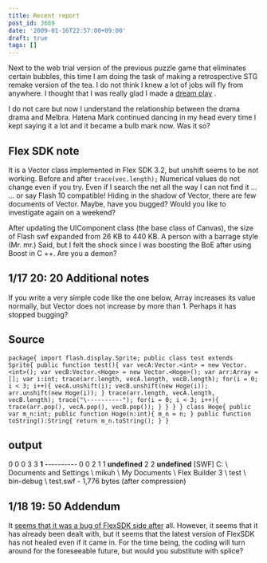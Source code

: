 ```yaml
---
title: Recent report
post_id: 3689
date: '2009-01-16T22:57:00+09:00'
draft: true
tags: []
---
```


Next to the web trial version of the previous puzzle game that eliminates certain bubbles, this time I am doing the task of making a retrospective STG remake version of the tea. I do not think I knew a lot of jobs will fly from anywhere. I thought that I was really glad I made a [dream play](https://danmaq.com/!/thC/) .

I do not care but now I understand the relationship between the drama drama and Melbra. Hatena Mark continued dancing in my head every time I kept saying it a lot and it became a bulb mark now. Was it so?

## Flex SDK note

It is a Vector class implemented in Flex SDK 3.2, but unshift seems to be not working. Before and after `trace(vec.length);` Numerical values ​​do not change even if you try. Even if I search the net all the way I can not find it ... ... or say Flash 10 compatible! Hiding in the shadow of Vector, there are few documents of Vector. Maybe, have you bugged? Would you like to investigate again on a weekend?

After updating the UIComponent class (the base class of Canvas), the size of Flash swf expanded from 26 KB to 440 KB. A person with a barrage style (Mr. mr.) Said, but I felt the shock since I was boosting the BoE after using Boost in C ++. Are you a demon?

## 1/17 20: 20 Additional notes

If you write a very simple code like the one below, Array increases its value normally, but Vector does not increase by more than 1. Perhaps it has stopped bugging?

## Source

`package{ import flash.display.Sprite; public class test extends Sprite{ public function test(){ var vecA:Vector.<int> = new Vector.<int>(); var vecB:Vector.<Hoge> = new Vector.<Hoge>(); var arr:Array = []; var i:int; trace(arr.length, vecA.length, vecB.length); for(i = 0; i < 3; i++){ vecA.unshift(i); vecB.unshift(new Hoge(i)); arr.unshift(new Hoge(i)); } trace(arr.length, vecA.length, vecB.length); trace("\----------"); for(i = 0; i < 3; i++){ trace(arr.pop(), vecA.pop(), vecB.pop()); } } } } class Hoge{ public var m_n:int; public function Hoge(n:int){ m_n = n; } public function toString():String{ return m_n.toString(); } }`

## output

0 0 0 3 3 **1** \-\-\-\-\-\-\-\-\-\- 0 0 2 1 1 **undefined** 2 2 **undefined** \[SWF\] C: \ Documents and Settings \ mikuh \ My Documents \ Flex Builder 3 \ test \ bin-debug \ test.swf - 1,776 bytes (after compression)

## 1/18 19: 50 Addendum

It [seems that it was a bug of FlexSDK side after](http://bugs.adobe.com/jira/browse/ASC-3620) all. However, it seems that it has already been dealt with, but it seems that the latest version of FlexSDK has not healed even if it came in. For the time being, the coding will turn around for the foreseeable future, but would you substitute with splice?
